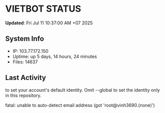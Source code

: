 # VIETBOT STATUS
**Updated**: Fri Jul 11 10:37:00 AM +07 2025

## System Info
- IP: 103.77.172.150
- Uptime: up 5 days, 14 hours, 24 minutes
- Files: 14637

## Last Activity

to set your account's default identity.
Omit --global to set the identity only in this repository.

fatal: unable to auto-detect email address (got 'root@vinh3690.(none)')
